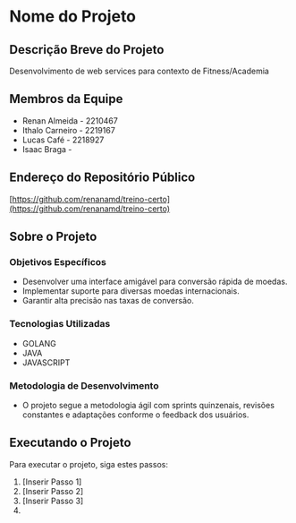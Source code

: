 # Nome do Projeto

## Descrição Breve do Projeto
Desenvolvimento de web services para contexto de Fitness/Academia

## Membros da Equipe
- Renan Almeida - 2210467
- Ithalo Carneiro - 2219167
- Lucas Café - 2218927
- Isaac Braga - 

## Endereço do Repositório Público
[https://github.com/renanamd/treino-certo](https://github.com/renanamd/treino-certo)

## Sobre o Projeto
### Objetivos Específicos
- Desenvolver uma interface amigável para conversão rápida de moedas.
- Implementar suporte para diversas moedas internacionais.
- Garantir alta precisão nas taxas de conversão.

### Tecnologias Utilizadas
- GOLANG
- JAVA
- JAVASCRIPT

### Metodologia de Desenvolvimento
- O projeto segue a metodologia ágil com sprints quinzenais, revisões constantes e adaptações conforme o feedback dos usuários.

## Executando o Projeto
Para executar o projeto, siga estes passos:
1. [Inserir Passo 1]
2. [Inserir Passo 2]
3. [Inserir Passo 3]
4.